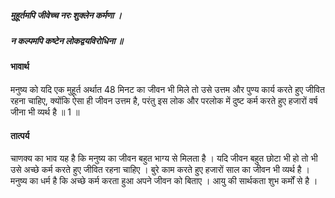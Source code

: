##### मुहूर्तमपि जीवेच्च नरः शुक्लेन कर्मणा ।
##### न कल्पमपि कष्टेन लोकद्वयविरोधिना ॥

#### भावार्थ

मनुष्य को यदि एक मुहूर्त अर्थात 48 मिनट का जीवन भी मिले तो उसे उत्तम और पुण्य कार्य करते हुए जीवित रहना चाहिए, क्योंकि ऐसा ही जीवन उत्तम है, परंतु इस लोक और परलोक में दुष्ट कर्म करते हुए हजारों वर्ष जीना भी व्यर्थ है ॥ 1 ॥

#### तात्पर्य

चाणक्य का भाव यह है कि मनुष्य का जीवन बहुत भाग्य से मिलता है । यदि जीवन बहुत छोटा भी हो तो भी उसे अच्छे कर्म करते हुए जीवित रहना चाहिए । बुरे काम करते हुए हजारों साल का जीवन भी व्यर्थ है । मनुष्य का धर्म है कि अच्छे कर्म करता हुआ अपने जीवन को बिताए । आयु की सार्थकता शुभ कर्मों से है ।